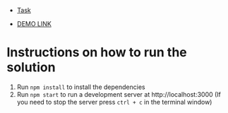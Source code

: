  - [Task](https://drive.google.com/file/d/1qYTKMXrVVsnes8M1KxTnscWfHZIaH4cW/view)
 
 - [DEMO LINK](https://alexazalor.github.io/Task-with-list-of-posts/)

# Instructions on how to run the solution

1. Run `npm install` to install the dependencies
2. Run `npm start` to run a development server at http://localhost:3000 (If you need to stop the server press `ctrl + c` in the terminal window)
